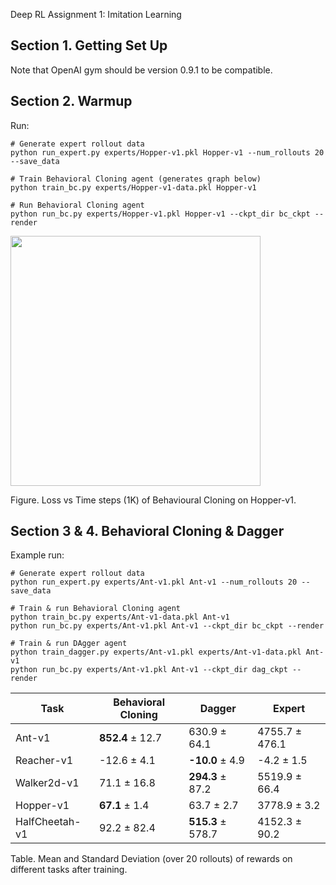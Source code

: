 Deep RL Assignment 1: Imitation Learning

## Section 1. Getting Set Up

Note that OpenAI gym should be version 0.9.1 to be compatible.



## Section 2. Warmup

Run:

```
# Generate expert rollout data
python run_expert.py experts/Hopper-v1.pkl Hopper-v1 --num_rollouts 20 --save_data

# Train Behavioral Cloning agent (generates graph below)
python train_bc.py experts/Hopper-v1-data.pkl Hopper-v1

# Run Behavioral Cloning agent
python run_bc.py experts/Hopper-v1.pkl Hopper-v1 --ckpt_dir bc_ckpt --render
```

<img src="bc_ckpt/Hopper-v1.png" width="400">

Figure. Loss vs Time steps (1K) of Behavioural Cloning on Hopper-v1.



## Section 3 & 4. Behavioral Cloning & Dagger

Example run:

```
# Generate expert rollout data
python run_expert.py experts/Ant-v1.pkl Ant-v1 --num_rollouts 20 --save_data

# Train & run Behavioral Cloning agent
python train_bc.py experts/Ant-v1-data.pkl Ant-v1
python run_bc.py experts/Ant-v1.pkl Ant-v1 --ckpt_dir bc_ckpt --render

# Train & run DAgger agent
python train_dagger.py experts/Ant-v1.pkl experts/Ant-v1-data.pkl Ant-v1
python run_bc.py experts/Ant-v1.pkl Ant-v1 --ckpt_dir dag_ckpt --render
```

| Task           | Behavioral Cloning | Dagger            | Expert         |
| -------------- | ------------------ | ----------------- | -------------- |
| Ant-v1         | **852.4** ± 12.7   | 630.9 ± 64.1      | 4755.7 ± 476.1 |
| Reacher-v1     | -12.6 ± 4.1        | **-10.0** ± 4.9   | -4.2 ± 1.5     |
| Walker2d-v1    | 71.1 ± 16.8        | **294.3** ± 87.2  | 5519.9 ± 66.4  |
| Hopper-v1      | **67.1** ± 1.4     | 63.7 ± 2.7        | 3778.9 ± 3.2   |
| HalfCheetah-v1 | 92.2 ± 82.4        | **515.3** ± 578.7 | 4152.3 ± 90.2  |

Table. Mean and Standard Deviation (over 20 rollouts) of rewards on different tasks after training.

